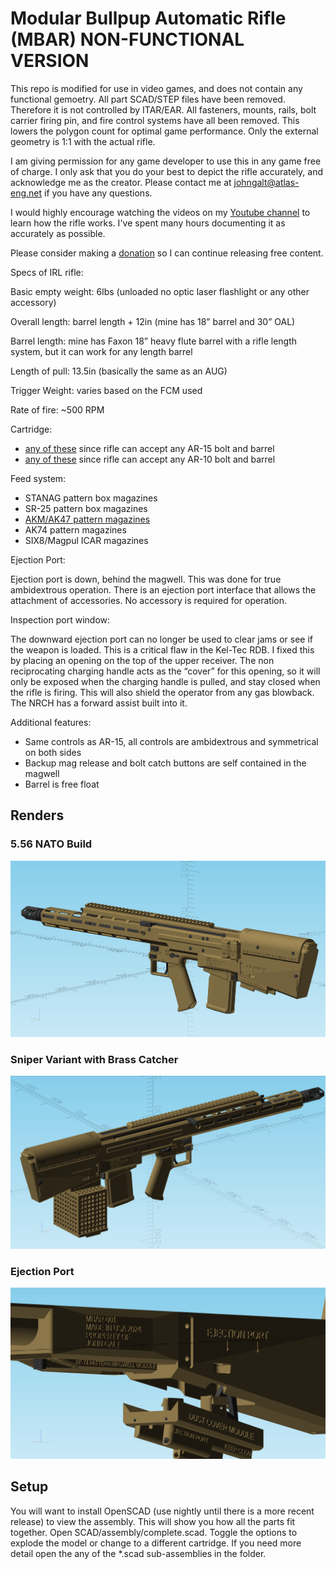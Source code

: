# Modular Bullpup Automatic Rifle (MBAR) NON-FUNCTIONAL VERSION

This repo is modified for use in video games, and does not contain any functional gemoetry. All part SCAD/STEP files have been removed. Therefore it is not controlled by ITAR/EAR. All fasteners, mounts, rails, bolt carrier firing pin, and fire control systems have all been removed. This lowers the polygon count for optimal game performance. Only the external geometry is 1:1 with the actual rifle.

I am giving permission for any game developer to use this in any game free of charge. I only ask that you do your best to depict the rifle accurately, and acknowledge me as the creator. Please contact me at johngalt@atlas-eng.net if you have any questions.

I would highly encourage watching the videos on my [Youtube channel](https://www.youtube.com/@johngalt4206) to learn how the rifle works. I've spent many hours documenting it as accurately as possible.

Please consider making a [donation](https://www.paypal.com/donate/?hosted_button_id=9U85FFV2R2CKY) so I can continue releasing free content.

Specs of IRL rifle:

Basic empty weight: 6lbs (unloaded no optic laser flashlight or any other accessory)

Overall length: barrel length + 12in (mine has 18” barrel and 30” OAL)

Barrel length: mine has Faxon 18” heavy flute barrel with a rifle length system, but it can work for any length barrel

Length of pull: 13.5in (basically the same as an AUG)

Trigger Weight: varies based on the FCM used

Rate of fire: ~500 RPM

Cartridge:
* [any of these](https://en.wikipedia.org/wiki/List_of_AR_platform_cartridges#AR-15_cartridges) since rifle can accept any AR-15 bolt and barrel
* [any of these](https://en.wikipedia.org/wiki/List_of_AR_platform_cartridges#AR-10_cartridges) since rifle can accept any AR-10 bolt and barrel

Feed system:
* STANAG pattern box magazines
* SR-25 pattern box magazines
* [AKM/AK47 pattern magazines](https://www.youtube.com/watch?v=b_HmSsgaH1Y)
* AK74 pattern magazines
* SIX8/Magpul ICAR magazines

Ejection Port:

Ejection port is down, behind the magwell. This was done for true ambidextrous operation. There is an ejection port interface that allows the attachment of accessories. No accessory is required for operation.

Inspection port window:

The downward ejection port can no longer be used to clear jams or see if the weapon is loaded. This is a critical flaw in the Kel-Tec RDB. I fixed this by placing an opening on the top of the upper receiver. The non reciprocating charging handle acts as the “cover” for this opening, so it will only be exposed when the charging handle is pulled, and stay closed when the rifle is firing. This will also shield the operator from any gas blowback. The NRCH has a forward assist built into it.

Additional features:
* Same controls as AR-15, all controls are ambidextrous and symmetrical on both sides
* Backup mag release and bolt catch buttons are self contained in the magwell
* Barrel is free float
## Renders

### 5.56 NATO Build

![Perspective](RENDERS/perspective.png)

### Sniper Variant with Brass Catcher

![Brass Catcher](RENDERS/brass_catcher_attached.png)

### Ejection Port

![Ejection Port](RENDERS/ejection_port_accessory1.png)

## Setup

You will want to install OpenSCAD (use nightly until there is a more recent release) to view the assembly.
This will show you how all the parts fit together. Open SCAD/assembly/complete.scad. Toggle the options to explode the model or change to a different cartridge.
If you need more detail open the any of the *.scad sub-assemblies in the folder.
